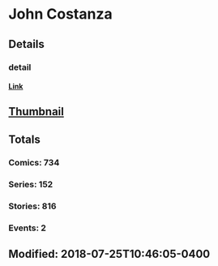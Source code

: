 # John  Costanza 
## Details
### detail
#### [Link](http://marvel.com/comics/creators/1746/john_costanza?utm_campaign=apiRef&utm_source=225578a89fc76f3d20fbffda5d17a88d)
## [Thumbnail](http://i.annihil.us/u/prod/marvel/i/mg/d/20/4bc47e8c577ee.jpg)
## Totals
### Comics: 734
### Series: 152
### Stories: 816
### Events: 2
## Modified: 2018-07-25T10:46:05-0400